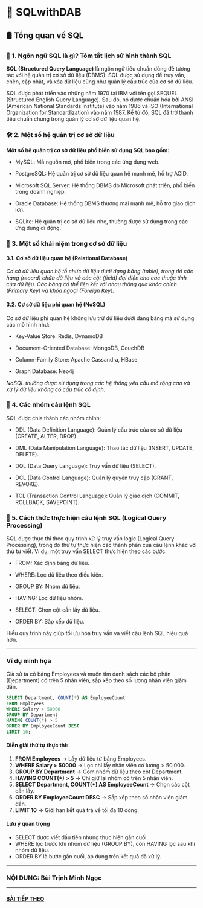 # 🚀 SQLwithDAB  

## 🛢️ Tổng quan về SQL  

### 📌 1. Ngôn ngữ SQL là gì? Tóm tắt lịch sử hình thành SQL  

**SQL (Structured Query Language)** là ngôn ngữ tiêu chuẩn dùng để tương tác với hệ quản trị cơ sở dữ liệu (DBMS). SQL được sử dụng để truy vấn, chèn, cập nhật, và xóa dữ liệu cũng như quản lý cấu trúc của cơ sở dữ liệu.  

SQL được phát triển vào những năm 1970 tại IBM với tên gọi SEQUEL (Structured English Query Language). Sau đó, nó được chuẩn hóa bởi ANSI (American National Standards Institute) vào năm 1986 và ISO (International Organization for Standardization) vào năm 1987. Kể từ đó, SQL đã trở thành tiêu chuẩn chung trong quản lý cơ sở dữ liệu quan hệ.  

### 🛠️ 2. Một số hệ quản trị cơ sở dữ liệu  

**Một số hệ quản trị cơ sở dữ liệu phổ biến sử dụng SQL bao gồm:**  

* MySQL: Mã nguồn mở, phổ biến trong các ứng dụng web.  

* PostgreSQL: Hệ quản trị cơ sở dữ liệu quan hệ mạnh mẽ, hỗ trợ ACID.  

* Microsoft SQL Server: Hệ thống DBMS do Microsoft phát triển, phổ biến trong doanh nghiệp.  

* Oracle Database: Hệ thống DBMS thương mại mạnh mẽ, hỗ trợ giao dịch lớn.  

* SQLite: Hệ quản trị cơ sở dữ liệu nhẹ, thường được sử dụng trong các ứng dụng di động.  

### 📌 3. Một số khái niệm trong cơ sở dữ liệu  

#### 3.1. Cơ sở dữ liệu quan hệ (Relational Database)  

*Cơ sở dữ liệu quan hệ tổ chức dữ liệu dưới dạng bảng (table), trong đó các hàng (record) chứa dữ liệu và các cột (field) đại diện cho các thuộc tính của dữ liệu. Các bảng có thể liên kết với nhau thông qua khóa chính (Primary Key) và khóa ngoại (Foreign Key).*  

#### 3.2. Cơ sở dữ liệu phi quan hệ (NoSQL)  

Cơ sở dữ liệu phi quan hệ không lưu trữ dữ liệu dưới dạng bảng mà sử dụng các mô hình như:  

* Key-Value Store: Redis, DynamoDB  

* Document-Oriented Database: MongoDB, CouchDB  

* Column-Family Store: Apache Cassandra, HBase  

* Graph Database: Neo4j  

*NoSQL thường được sử dụng trong các hệ thống yêu cầu mở rộng cao và xử lý dữ liệu không có cấu trúc cố định.*  

### 📌 4. Các nhóm câu lệnh SQL  

SQL được chia thành các nhóm chính:  

* DDL (Data Definition Language): Quản lý cấu trúc của cơ sở dữ liệu (CREATE, ALTER, DROP).  

* DML (Data Manipulation Language): Thao tác dữ liệu (INSERT, UPDATE, DELETE).  

* DQL (Data Query Language): Truy vấn dữ liệu (SELECT).  

* DCL (Data Control Language): Quản lý quyền truy cập (GRANT, REVOKE).  

* TCL (Transaction Control Language): Quản lý giao dịch (COMMIT, ROLLBACK, SAVEPOINT).  

### 📌 5. Cách thức thực hiện câu lệnh SQL (Logical Query Processing)  

SQL được thực thi theo quy trình xử lý truy vấn logic (Logical Query Processing), trong đó thứ tự thực hiện các thành phần của câu lệnh khác với thứ tự viết. Ví dụ, một truy vấn SELECT thực hiện theo các bước:  

* FROM: Xác định bảng dữ liệu.  

* WHERE: Lọc dữ liệu theo điều kiện.  

* GROUP BY: Nhóm dữ liệu.  

* HAVING: Lọc dữ liệu nhóm.  

* SELECT: Chọn cột cần lấy dữ liệu.  

* ORDER BY: Sắp xếp dữ liệu.  

Hiểu quy trình này giúp tối ưu hóa truy vấn và viết câu lệnh SQL hiệu quả hơn.  

---
### Ví dụ minh họa
Giả sử ta có bảng Employees và muốn tìm danh sách các bộ phận (Department) có trên 5 nhân viên, sắp xếp theo số lượng nhân viên giảm dần.  
```sql
SELECT Department, COUNT(*) AS EmployeeCount
FROM Employees
WHERE Salary > 50000
GROUP BY Department
HAVING COUNT(*) > 5
ORDER BY EmployeeCount DESC
LIMIT 10;
```

#### Diễn giải thứ tự thực thi:  
 1. **FROM Employees** → Lấy dữ liệu từ bảng Employees.
 2. **WHERE Salary > 50000** → Lọc chỉ lấy nhân viên có lương > 50,000.
 3. **GROUP BY Department** → Gom nhóm dữ liệu theo cột Department.
 4. **HAVING COUNT(*) > 5** → Chỉ giữ lại nhóm có trên 5 nhân viên.
 5. **SELECT Department, COUNT(*) AS EmployeeCount** → Chọn các cột cần lấy.
 6. **ORDER BY EmployeeCount DESC** → Sắp xếp theo số nhân viên giảm dần.
 7. **LIMIT 10** → Giới hạn kết quả trả về tối đa 10 dòng.
 
#### Lưu ý quan trọng  
* SELECT được viết đầu tiên nhưng thực hiện gần cuối.
* WHERE lọc trước khi nhóm dữ liệu (GROUP BY), còn HAVING lọc sau khi nhóm dữ liệu.
* ORDER BY là bước gần cuối, áp dụng trên kết quả đã xử lý.
 
---
### NỘI DUNG: Bùi Trịnh Minh Ngọc
---
#### [BÀI TIẾP THEO](https://github.com/DABTMU/SQLwithDAB/blob/main/C%C3%81C%20KI%E1%BB%82U%20D%E1%BB%AE%20LI%E1%BB%86U%20V%C3%80%20C%C3%81CH%20X%E1%BB%AC%20L%C3%9D%20TRONG%20SQL%20%20.md)
